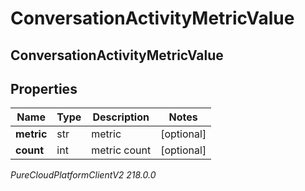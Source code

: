 # ConversationActivityMetricValue

## ConversationActivityMetricValue

## Properties

|Name | Type | Description | Notes|
|------------ | ------------- | ------------- | -------------|
| **metric** | str | metric | [optional] |
| **count** | int | metric count | [optional] |



_PureCloudPlatformClientV2 218.0.0_
